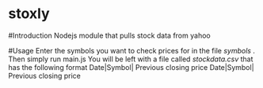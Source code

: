 stoxly
======
#Introduction
Nodejs module that  pulls stock data from yahoo

#Usage
Enter the symbols you want to check prices for in the file *symbols* . Then simply run main.js
You will be left with a file called *stockdata.csv* that has the following format
Date|Symbol| Previous closing price
Date|Symbol| Previous closing price
